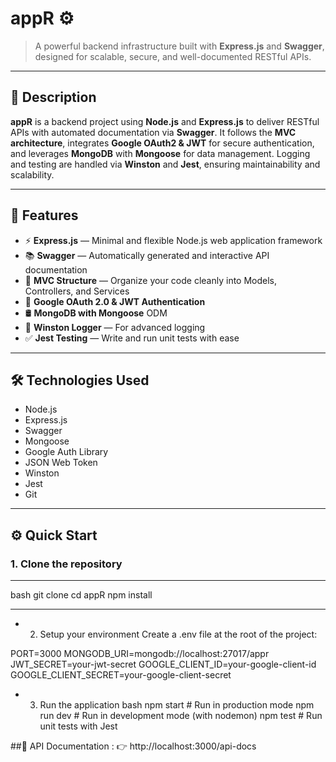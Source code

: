 # appR ⚙️

> A powerful backend infrastructure built with **Express.js** and **Swagger**, designed for scalable, secure, and well-documented RESTful APIs.

---

## 📌 Description

**appR** is a backend project using **Node.js** and **Express.js** to deliver RESTful APIs with automated documentation via **Swagger**. It follows the **MVC architecture**, integrates **Google OAuth2 & JWT** for secure authentication, and leverages **MongoDB** with **Mongoose** for data management. Logging and testing are handled via **Winston** and **Jest**, ensuring maintainability and scalability.

---

## 🚀 Features

- ⚡ **Express.js** — Minimal and flexible Node.js web application framework  
- 📚 **Swagger** — Automatically generated and interactive API documentation  
- 🧠 **MVC Structure** — Organize your code cleanly into Models, Controllers, and Services  
- 🔐 **Google OAuth 2.0 & JWT Authentication**  
- 🛢️ **MongoDB with Mongoose** ODM  
- 📝 **Winston Logger** — For advanced logging  
- ✅ **Jest Testing** — Write and run unit tests with ease  

---

## 🛠️ Technologies Used

- Node.js  
- Express.js  
- Swagger  
- Mongoose  
- Google Auth Library  
- JSON Web Token  
- Winston  
- Jest  
- Git  

---

## ⚙️ Quick Start

### 1. Clone the repository

---
bash
git clone <repository-url>
cd appR
npm install

---
- 2. Setup your environment
Create a .env file at the root of the project:

PORT=3000
MONGODB_URI=mongodb://localhost:27017/appr
JWT_SECRET=your-jwt-secret
GOOGLE_CLIENT_ID=your-google-client-id
GOOGLE_CLIENT_SECRET=your-google-client-secret

- 3. Run the application
     bash
npm start       # Run in production mode
npm run dev     # Run in development mode (with nodemon)
npm test        # Run unit tests with Jest


##📄 API Documentation : 👉 http://localhost:3000/api-docs






